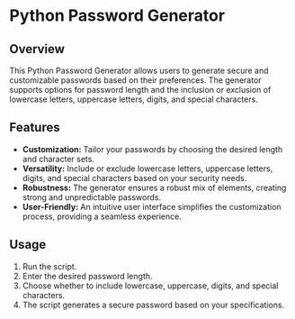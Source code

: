 # Python Password Generator

## Overview

This Python Password Generator allows users to generate secure and customizable passwords based on their preferences. The generator supports options for password length and the inclusion or exclusion of lowercase letters, uppercase letters, digits, and special characters.

## Features

- **Customization:** Tailor your passwords by choosing the desired length and character sets.
- **Versatility:** Include or exclude lowercase letters, uppercase letters, digits, and special characters based on your security needs.
- **Robustness:** The generator ensures a robust mix of elements, creating strong and unpredictable passwords.
- **User-Friendly:** An intuitive user interface simplifies the customization process, providing a seamless experience.

## Usage

1. Run the script.
2. Enter the desired password length.
3. Choose whether to include lowercase, uppercase, digits, and special characters.
4. The script generates a secure password based on your specifications.
